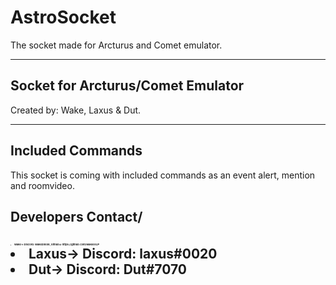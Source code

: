 # AstroSocket
<p>The socket made for Arcturus and Comet emulator.</p>
<hr>
<h2>Socket for Arcturus/Comet Emulator</h2>
<p>Created by: Wake, Laxus & Dut.</p>
<hr>

<h2>Included Commands</h2>
<p>This socket is coming with included commands as an event alert, mention and roomvideo.</p>

<h2><b>Developers Contact</b>/<h2>
  <li style="font-size:4px;">Wake-> Discord: Wake#8598, Github=> https://github.com/WakeGG/P</li>
  <li>Laxus-> Discord: laxus#0020</li>
  <li>Dut-> Discord: Dut#7070</li>
